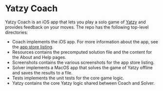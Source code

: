 # Yatzy Coach

Yatzy Coach is an iOS app that lets you play a solo game of [Yatzy](https://en.wikipedia.org/wiki/Yahtzee) and provides feedback on your moves. The repo has the following top-level directories:
- Coach implements the iOS app. For more information about the app, see the [app store listing](https://apps.apple.com/us/app/yatzycoach/id6575389687/).
- Resources contains the precomputed solution file and the content for the About and Help pages.
- Screenshots contains the various screenshots for the app store listing.
- Solver implements a MacOS app that solves the game of Yatzy offline and saves the results to a file.
- Tests implements the unit tests for the core game logic.
- Yatzy contains the core Yatzy logic shared between Coach and Solver.
